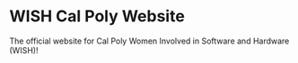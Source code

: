 # WISH Cal Poly Website
The official website for Cal Poly Women Involved in Software and Hardware (WISH)!
